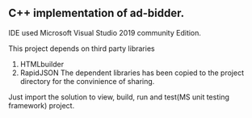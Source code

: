 ## C++ implementation of ad-bidder. 

IDE used Microsoft Visual Studio 2019 community Edition.

This project depends on third party libraries
1) HTMLbuilder 
2) RapidJSON
The dependent libraries has been copied to the project directory for the convinience of sharing.

Just import the solution to view, build, run and test(MS unit testing framework) project.
